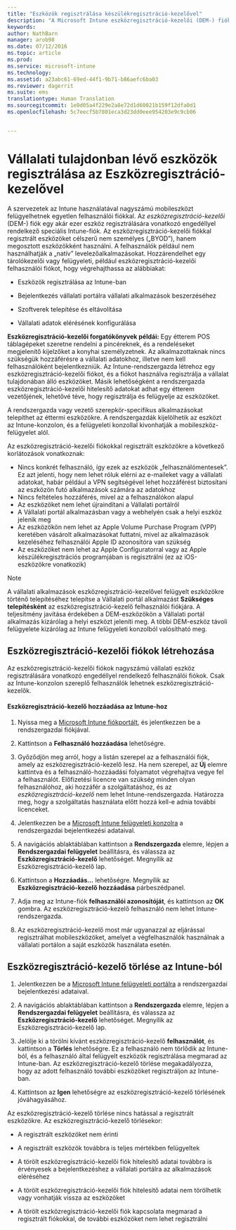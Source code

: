 ```yaml
---
title: "Eszközök regisztrálása készülékregisztráció-kezelővel"
description: "A Microsoft Intune eszközregisztráció-kezelői (DEM-) fiók segítségével nagy számú megosztott, vállalati tulajdonban lévő, egy felhasználói fiókkal rendelkező mobileszköz kezelhető."
keywords: 
author: NathBarn
manager: arob98
ms.date: 07/12/2016
ms.topic: article
ms.prod: 
ms.service: microsoft-intune
ms.technology: 
ms.assetid: a23abc61-69ed-44f1-9b71-b86aefc6ba03
ms.reviewer: dagerrit
ms.suite: ems
translationtype: Human Translation
ms.sourcegitcommit: 1e0d05a4f229e2a8e72d1d60021b159f12dfa0d1
ms.openlocfilehash: 5c7eecf5b7801eca3d23dd0eee954203e9c9cb06


---
```



# Vállalati tulajdonban lévő eszközök regisztrálása az Eszközregisztráció-kezelővel
A szervezetek az Intune használatával nagyszámú mobileszközt felügyelhetnek egyetlen felhasználói fiókkal. Az *eszközregisztráció-kezelői* (DEM-) fiók egy akár ezer eszköz regisztrálására vonatkozó engedéllyel rendelkező speciális Intune-fiók. Az eszközregisztráció-kezelői fiókkal regisztrált eszközöket célszerű nem személyes („BYOD”), hanem megosztott eszközökként használni. A felhasználók például nem használhatják a „natív” levelezőalkalmazásokat. Hozzárendelhet egy tárolókezelői vagy felügyeleti, például eszközregisztráció-kezelői felhasználói fiókot, hogy végrehajthassa az alábbiakat:

-   Eszközök regisztrálása az Intune-ban

-   Bejelentkezés vállalati portálra vállalati alkalmazások beszerzéséhez

-   Szoftverek telepítése és eltávolítása

-   Vállalati adatok elérésének konfigurálása


**Eszközregisztráció-kezelői forgatókönyvek példái:** Egy étterem POS táblagépeket szeretne rendelni a pincéreknek, és a rendeléseket megjelenítő kijelzőket a konyhai személyzetnek. Az alkalmazottaknak nincs szükségük hozzáférésre a vállalati adatokhoz, illetve nem kell felhasználóként bejelentkezniük. Az Intune-rendszergazda létrehoz egy eszközregisztráció-kezelői fiókot, és a fiókot használva regisztrálja a vállalat tulajdonában álló eszközöket. Másik lehetőségként a rendszergazda eszközregisztráció-kezelői hitelesítő adatokat adhat egy étterem vezetőjének, lehetővé téve, hogy regisztrálja és felügyelje az eszközöket.

A rendszergazda vagy vezető szerepkör-specifikus alkalmazásokat telepíthet az éttermi eszközökre. A rendszergazdák kijelölhetik az eszközt az Intune-konzolon, és a felügyeleti konzollal kivonhatják a mobileszköz-felügyelet alól.

Az eszközregisztráció-kezelői fiókokkal regisztrált eszközökre a következő korlátozások vonatkoznak:
  - Nincs konkrét felhasználó, így ezek az eszközök „felhasználómentesek”. Ez azt jelenti, hogy nem lehet róluk elérni az e-maileket vagy a vállalati adatokat, habár például a VPN segítségével lehet hozzáférést biztosítani az eszközön futó alkalmazások számára az adatokhoz
  - Nincs feltételes hozzáférés, mivel az a felhasználókon alapul
  - Az eszközöket nem lehet újraindítani a Vállalati portálról
  - A Vállalati portál alkalmazásban vagy a webhelyén csak a helyi eszköz jelenik meg
  - Az eszközökön nem lehet az Apple Volume Purchase Program (VPP) keretében vásárolt alkalmazásokat futtatni, mivel az alkalmazások kezeléséhez felhasználói Apple ID azonosítóra van szükség
  - Az eszközöket nem lehet az Apple Configuratorral vagy az Apple készülékregisztrációs programjában is regisztrálni (ez az iOS-eszközökre vonatkozik)

> [!NOTE]
> A vállalati alkalmazások eszközregisztráció-kezelővel felügyelt eszközökre történő telepítéséhez telepítse a Vállalati portál alkalmazást **Szükséges telepítésként** az eszközregisztráció-kezelő felhasználói fiókjára.
> A teljesítmény javítása érdekében a DEM-eszközökön a Vállalati portál alkalmazás kizárólag a helyi eszközt jeleníti meg. A többi DEM-eszköz távoli felügyelete kizárólag az Intune felügyeleti konzolból valósítható meg.

## Eszközregisztráció-kezelői fiókok létrehozása
Az eszközregisztráció-kezelői fiókok nagyszámú vállalati eszköz regisztrálására vonatkozó engedéllyel rendelkező felhasználói fiókok. Csak az Intune-konzolon szereplő felhasználók lehetnek eszközregisztráció-kezelők.

#### Eszközregisztráció-kezelő hozzáadása az Intune-hoz

1.  Nyissa meg a [Microsoft Intune fiókportált](http://go.microsoft.com/fwlink/?LinkId=698854), és jelentkezzen be a rendszergazdai fiókjával.

2.  Kattintson a **Felhasználó hozzáadása** lehetőségre.

3.  Győződjön meg arról, hogy a listán szerepel az a felhasználói fiók, amely az eszközregisztráció-kezelő lesz. Ha nem szerepel, az **Új** elemre kattintva és a felhasználó-hozzáadási folyamatot végrehajtva vegye fel a felhasználót. Előfizetési licencre van szükség minden olyan felhasználóhoz, aki hozzáfér a szolgáltatáshoz, és az *eszközregisztráció-kezelő* nem lehet Intune-rendszergazda. Határozza meg, hogy a szolgáltatás használata előtt hozzá kell-e adnia további licenceket.

4.  Jelentkezzen be a [Microsoft Intune felügyeleti konzolra](http://manage.microsoft.com) a rendszergazdai bejelentkezési adataival.

5.  A navigációs ablaktáblában kattintson a **Rendszergazda** elemre, lépjen a **Rendszergazdai felügyelet** beállításra, és válassza az **Eszközregisztráció-kezelő** lehetőséget. Megnyílik az Eszközregisztráció-kezelő lap.

6.  Kattintson a **Hozzáadás...** lehetőségre. Megnyílik az **Eszközregisztráció-kezelő hozzáadása** párbeszédpanel.

7.  Adja meg az Intune-fiók **felhasználói azonosítóját**, és kattintson az **OK** gombra. Az eszközregisztráció-kezelő felhasználó nem lehet Intune-rendszergazda.

8.  Az eszközregisztráció-kezelő most már ugyanazzal az eljárással regisztrálhat mobileszközöket, amelyet a végfelhasználók használnak a vállalati portálon a saját eszközök használata esetén.

## Eszközregisztráció-kezelő törlése az Intune-ból

1.  Jelentkezzen be a [Microsoft Intune felügyeleti portálra](http://manage.microsoft.com) a rendszergazdai bejelentkezési adataival.

2.  A navigációs ablaktáblában kattintson a **Rendszergazda** elemre, lépjen a **Rendszergazdai felügyelet** beállításra, és válassza az **Eszközregisztráció-kezelő** lehetőséget. Megnyílik az Eszközregisztráció-kezelő lap.

3.  Jelölje ki a törölni kívánt eszközregisztráció-kezelő **felhasználót**, és kattintson a **Törlés** lehetőségre. Ez a felhasználó nem törlődik az Intune-ból, és a felhasználó által felügyelt eszközök regisztrálása megmarad az Intune-ban. Az eszközregisztráció-kezelő törlése megakadályozza, hogy az adott felhasználó további eszközöket regisztráljon az Intune-ban.

4.  Kattintson az **Igen** lehetőségre az eszközregisztráció-kezelő törlésének jóváhagyásához.

Az eszközregisztráció-kezelő törlése nincs hatással a regisztrált eszközökre. Az eszközregisztráció-kezelő törlésekor:

-   A regisztrált eszközöket nem érinti

-   A regisztrált eszközök továbbra is teljes mértékben felügyeltek

-   A törölt eszközregisztráció-kezelői fiók hitelesítő adatai továbbra is érvényesek a bejelentkezéshez a vállalati portálra az alkalmazások eléréséhez

-   A törölt eszközregisztráció-kezelői fiók hitelesítő adatai nem törölhetik vagy vonhatják vissza az eszközöket

-   A törölt eszközregisztráció-kezelői fiók kapcsolata megmarad a regisztrált fiókokkal, de további eszközöket nem lehet regisztrálni



<!--HONumber=Jul16_HO3-->


